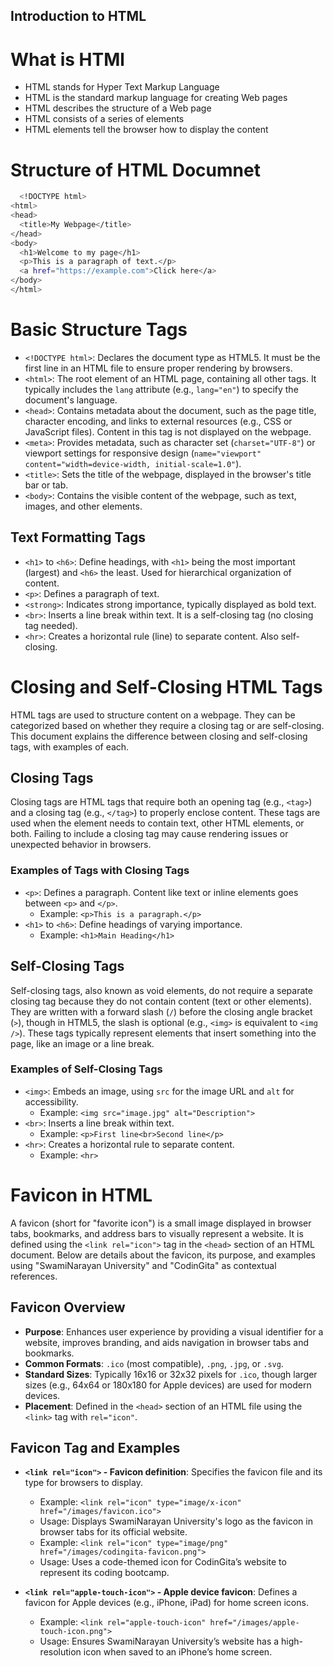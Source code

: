 ## Introduction to HTML 

 # What is HTMl
  - HTML stands for Hyper Text Markup Language
  - HTML is the standard markup language for creating Web pages
  - HTML describes the structure of a Web page
  - HTML consists of a series of elements
  - HTML elements tell the browser how to display the content
    
# Structure of HTML Documnet
```bash
  <!DOCTYPE html>
<html>
<head>
  <title>My Webpage</title>
</head>
<body>
  <h1>Welcome to my page</h1>
  <p>This is a paragraph of text.</p>
  <a href="https://example.com">Click here</a>
</body>
</html>
```

# Basic Structure Tags

- `<!DOCTYPE html>`: Declares the document type as HTML5. It must be the first line in an HTML file to ensure proper rendering by browsers.
- `<html>`: The root element of an HTML page, containing all other tags. It typically includes the `lang` attribute (e.g., `lang="en"`) to specify the document's language.
- `<head>`: Contains metadata about the document, such as the page title, character encoding, and links to external resources (e.g., CSS or JavaScript files). Content in this tag is not displayed on the webpage.
- `<meta>`: Provides metadata, such as character set (`charset="UTF-8"`) or viewport settings for responsive design (`name="viewport" content="width=device-width, initial-scale=1.0"`).
- `<title>`: Sets the title of the webpage, displayed in the browser's title bar or tab.
- `<body>`: Contains the visible content of the webpage, such as text, images, and other elements.

## Text Formatting Tags

- `<h1>` to `<h6>`: Define headings, with `<h1>` being the most important (largest) and `<h6>` the least. Used for hierarchical organization of content.
- `<p>`: Defines a paragraph of text.
- `<strong>`: Indicates strong importance, typically displayed as bold text.
- `<br>`: Inserts a line break within text. It is a self-closing tag (no closing tag needed).
- `<hr>`: Creates a horizontal rule (line) to separate content. Also self-closing.

# Closing and Self-Closing HTML Tags

HTML tags are used to structure content on a webpage. They can be categorized based on whether they require a closing tag or are self-closing. This document explains the difference between closing and self-closing tags, with examples of each.

## Closing Tags

Closing tags are HTML tags that require both an opening tag (e.g., `<tag>`) and a closing tag (e.g., `</tag>`) to properly enclose content. These tags are used when the element needs to contain text, other HTML elements, or both. Failing to include a closing tag may cause rendering issues or unexpected behavior in browsers.

### Examples of Tags with Closing Tags
- `<p>`: Defines a paragraph. Content like text or inline elements goes between `<p>` and `</p>`.
  - Example: `<p>This is a paragraph.</p>`
- `<h1>` to `<h6>`: Define headings of varying importance.
  - Example: `<h1>Main Heading</h1>`

## Self-Closing Tags

Self-closing tags, also known as void elements, do not require a separate closing tag because they do not contain content (text or other elements). They are written with a forward slash (`/`) before the closing angle bracket (`>`), though in HTML5, the slash is optional (e.g., `<img>` is equivalent to `<img />`). These tags typically represent elements that insert something into the page, like an image or a line break.

### Examples of Self-Closing Tags
- `<img>`: Embeds an image, using `src` for the image URL and `alt` for accessibility.
  - Example: `<img src="image.jpg" alt="Description">`
- `<br>`: Inserts a line break within text.
  - Example: `<p>First line<br>Second line</p>`
- `<hr>`: Creates a horizontal rule to separate content.
  - Example: `<hr>`

# Favicon in HTML

A favicon (short for "favorite icon") is a small image displayed in browser tabs, bookmarks, and address bars to visually represent a website. It is defined using the `<link rel="icon">` tag in the `<head>` section of an HTML document. Below are details about the favicon, its purpose, and examples using "SwamiNarayan University" and "CodinGita" as contextual references.

## Favicon Overview

- **Purpose**: Enhances user experience by providing a visual identifier for a website, improves branding, and aids navigation in browser tabs and bookmarks.
- **Common Formats**: `.ico` (most compatible), `.png`, `.jpg`, or `.svg`.
- **Standard Sizes**: Typically 16x16 or 32x32 pixels for `.ico`, though larger sizes (e.g., 64x64 or 180x180 for Apple devices) are used for modern devices.
- **Placement**: Defined in the `<head>` section of an HTML file using the `<link>` tag with `rel="icon"`.

## Favicon Tag and Examples

- **`<link rel="icon">` - Favicon definition**: Specifies the favicon file and its type for browsers to display.
  - Example: `<link rel="icon" type="image/x-icon" href="/images/favicon.ico">`
  - Usage: Displays SwamiNarayan University's logo as the favicon in browser tabs for its official website.
  - Example: `<link rel="icon" type="image/png" href="/images/codingita-favicon.png">`
  - Usage: Uses a code-themed icon for CodinGita’s website to represent its coding bootcamp.

- **`<link rel="apple-touch-icon">` - Apple device favicon**: Defines a favicon for Apple devices (e.g., iPhone, iPad) for home screen icons.
  - Example: `<link rel="apple-touch-icon" href="/images/apple-touch-icon.png">`
  - Usage: Ensures SwamiNarayan University’s website has a high-resolution icon when saved to an iPhone’s home screen.

